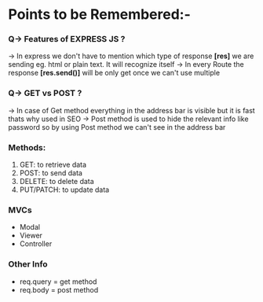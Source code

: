 # Points to be Remembered:-

### Q-> Features of EXPRESS JS ?

-> In express we don't have to mention which type of response **[res]** we are sending eg. html or plain text. It will recognize itself
-> In every Route the response **[res.send()]** will be only get once we can't use multiple

### Q-> GET vs POST ?

-> In case of Get method everything in the address bar is visible but it is fast thats why used in SEO
-> Post method is used to hide the relevant info like password so by using Post method we can't see in the address bar

### Methods:

1. GET: to retrieve data
2. POST: to send data
3. DELETE: to delete data
4. PUT/PATCH: to update data

### MVCs

- Modal
- Viewer
- Controller

### Other Info

- req.query = get method
- req.body = post method
